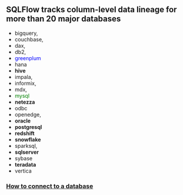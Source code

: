 ## SQLFlow tracks column-level data lineage for more than 20 major databases 
- bigquery,
- couchbase,
- dax, 
- db2,
- <span style="color:blue">greenplum</span>
- hana
- **hive**
- impala, 
- informix,
- mdx, 
- <span style="color:green">mysql</span>
- **netezza**
- odbc 
- openedge, 
- **oracle**
- **postgresql**
- **redshift**
- **snowflake**
- sparksql, 
- **sqlserver**
- sybase
- **teradata**
- vertica

### [How to connect to a database](connect-to-databases.md)